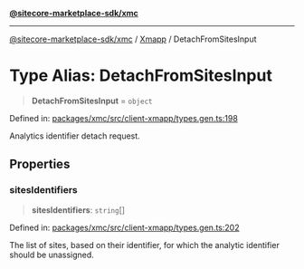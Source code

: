 [**@sitecore-marketplace-sdk/xmc**](../../../../README.md)

***

[@sitecore-marketplace-sdk/xmc](../../../../README.md) / [Xmapp](../README.md) / DetachFromSitesInput

# Type Alias: DetachFromSitesInput

> **DetachFromSitesInput** = `object`

Defined in: [packages/xmc/src/client-xmapp/types.gen.ts:198](https://github.com/Sitecore/marketplace-sdk/blob/893df143248e67d8c66e942a96045542130259a0/packages/xmc/src/client-xmapp/types.gen.ts#L198)

Analytics identifier detach request.

## Properties

### sitesIdentifiers

> **sitesIdentifiers**: `string`[]

Defined in: [packages/xmc/src/client-xmapp/types.gen.ts:202](https://github.com/Sitecore/marketplace-sdk/blob/893df143248e67d8c66e942a96045542130259a0/packages/xmc/src/client-xmapp/types.gen.ts#L202)

The list of sites, based on their identifier, for which the analytic identifier should be unassigned.
